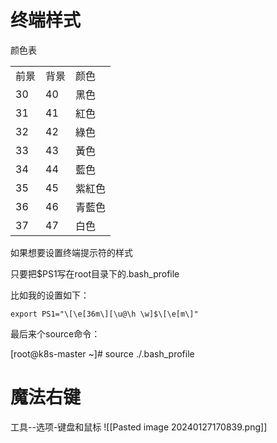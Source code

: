 # 终端样式

颜色表

|   |   |   |
|---|---|---|
|前景|背景|颜色|
|30|40|黑色|
|31|41|紅色|
|32|42|綠色|
|33|43|黃色|
|34|44|藍色|
|35|45|紫紅色|
|36|46|青藍色|
|37|47|白色|

如果想要设置终端提示符的样式

只要把$PS1写在root目录下的.bash_profile

比如我的设置如下：

```Shell
export PS1="\[\e[36m\][\u@\h \w]$\[\e[m\]"
```

最后来个source命令：

[root@k8s-master ~]# source ./.bash_profile

# 魔法右键

工具--选项-键盘和鼠标
![[Pasted image 20240127170839.png]]